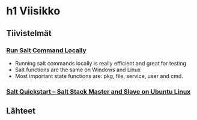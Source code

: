 # h1 Viisikko
## Tiivistelmät
### [Run Salt Command Locally](https://terokarvinen.com/2021/salt-run-command-locally/)
- Running salt commands locally is really efficient and great for testing
- Salt functions are the same on Windows and Linux
- Most important state functions are: pkg, file, service, user and cmd.
### [Salt Quickstart – Salt Stack Master and Slave on Ubuntu Linux](https://terokarvinen.com/2018/03/28/salt-quickstart-salt-stack-master-and-slave-on-ubuntu-linux/)

## Lähteet
